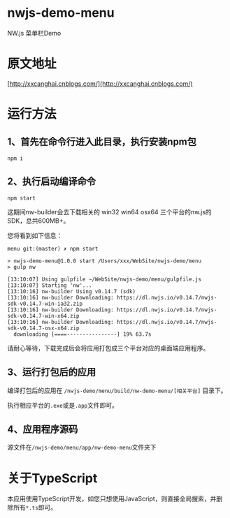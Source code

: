 # nwjs-demo-menu 
NW.js 菜单栏Demo

# 原文地址
[http://xxcanghai.cnblogs.com/](http://xxcanghai.cnblogs.com/)

# 运行方法
## 1、首先在命令行进入此目录，执行安装npm包
```
npm i
```

## 2、执行启动编译命令
```
npm start
```
这期间nw-builder会去下载相关的 win32 win64 osx64 三个平台的nw.js的SDK，总共600MB+。

您将看到如下信息：
```
menu git:(master) ✗ npm start

> nwjs-demo-menu@1.0.0 start /Users/xxx/WebSite/nwjs-demo/menu
> gulp nw

[13:10:07] Using gulpfile ~/WebSite/nwjs-demo/menu/gulpfile.js
[13:10:07] Starting 'nw'...
[13:10:16] nw-builder Using v0.14.7 (sdk)
[13:10:16] nw-builder Downloading: https://dl.nwjs.io/v0.14.7/nwjs-sdk-v0.14.7-win-ia32.zip
[13:10:16] nw-builder Downloading: https://dl.nwjs.io/v0.14.7/nwjs-sdk-v0.14.7-win-x64.zip
[13:10:16] nw-builder Downloading: https://dl.nwjs.io/v0.14.7/nwjs-sdk-v0.14.7-osx-x64.zip
  downloading [====----------------] 19% 63.7s
```

请耐心等待，下载完成后会将应用打包成三个平台对应的桌面端应用程序。

## 3、运行打包后的应用
编译打包后的应用在 `/nwjs-demo/menu/build/nw-demo-menu/[相关平台]` 目录下。

执行相应平台的`.exe`或是`.app`文件即可。

## 4、应用程序源码
源文件在`/nwjs-demo/menu/app/nw-demo-menu`文件夹下

# 关于TypeScript
本应用使用TypeScript开发，如您只想使用JavaScript，则直接全局搜索，并删除所有`*.ts`即可。
